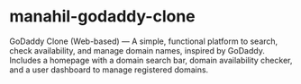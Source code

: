 # manahil-godaddy-clone
GoDaddy Clone (Web-based) — A simple, functional platform to search, check availability, and manage domain names, inspired by GoDaddy. Includes a homepage with a domain search bar, domain availability checker, and a user dashboard to manage registered domains.
